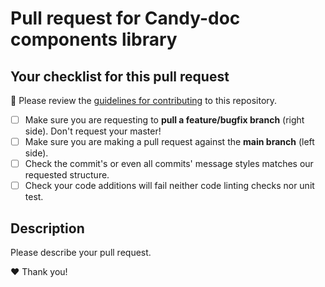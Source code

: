 # Pull request for Candy-doc components library

## Your checklist for this pull request

🚨 Please review the [guidelines for contributing](../../CONTRIBUTING.md) to
this repository.

- [ ] Make sure you are requesting to **pull a feature/bugfix branch** (right
  side). Don't request your master!
- [ ] Make sure you are making a pull request against the **main branch** (left
  side).
- [ ] Check the commit's or even all commits' message styles matches our
  requested structure.
- [ ] Check your code additions will fail neither code linting checks nor unit
  test.

## Description

Please describe your pull request.

❤️ Thank you!
